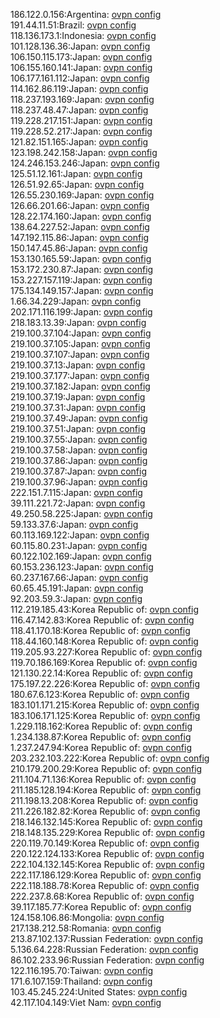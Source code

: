 186.122.0.156:Argentina: [ovpn config](vpn/186_122_0_156.ovpn)  
191.44.11.51:Brazil: [ovpn config](vpn/191_44_11_51.ovpn)  
118.136.173.1:Indonesia: [ovpn config](vpn/118_136_173_1.ovpn)  
101.128.136.36:Japan: [ovpn config](vpn/101_128_136_36.ovpn)  
106.150.115.173:Japan: [ovpn config](vpn/106_150_115_173.ovpn)  
106.155.160.141:Japan: [ovpn config](vpn/106_155_160_141.ovpn)  
106.177.161.112:Japan: [ovpn config](vpn/106_177_161_112.ovpn)  
114.162.86.119:Japan: [ovpn config](vpn/114_162_86_119.ovpn)  
118.237.193.169:Japan: [ovpn config](vpn/118_237_193_169.ovpn)  
118.237.48.47:Japan: [ovpn config](vpn/118_237_48_47.ovpn)  
119.228.217.151:Japan: [ovpn config](vpn/119_228_217_151.ovpn)  
119.228.52.217:Japan: [ovpn config](vpn/119_228_52_217.ovpn)  
121.82.151.165:Japan: [ovpn config](vpn/121_82_151_165.ovpn)  
123.198.242.158:Japan: [ovpn config](vpn/123_198_242_158.ovpn)  
124.246.153.246:Japan: [ovpn config](vpn/124_246_153_246.ovpn)  
125.51.12.161:Japan: [ovpn config](vpn/125_51_12_161.ovpn)  
126.51.92.65:Japan: [ovpn config](vpn/126_51_92_65.ovpn)  
126.55.230.169:Japan: [ovpn config](vpn/126_55_230_169.ovpn)  
126.66.201.66:Japan: [ovpn config](vpn/126_66_201_66.ovpn)  
128.22.174.160:Japan: [ovpn config](vpn/128_22_174_160.ovpn)  
138.64.227.52:Japan: [ovpn config](vpn/138_64_227_52.ovpn)  
147.192.115.86:Japan: [ovpn config](vpn/147_192_115_86.ovpn)  
150.147.45.86:Japan: [ovpn config](vpn/150_147_45_86.ovpn)  
153.130.165.59:Japan: [ovpn config](vpn/153_130_165_59.ovpn)  
153.172.230.87:Japan: [ovpn config](vpn/153_172_230_87.ovpn)  
153.227.157.119:Japan: [ovpn config](vpn/153_227_157_119.ovpn)  
175.134.149.157:Japan: [ovpn config](vpn/175_134_149_157.ovpn)  
1.66.34.229:Japan: [ovpn config](vpn/1_66_34_229.ovpn)  
202.171.116.199:Japan: [ovpn config](vpn/202_171_116_199.ovpn)  
218.183.13.39:Japan: [ovpn config](vpn/218_183_13_39.ovpn)  
219.100.37.104:Japan: [ovpn config](vpn/219_100_37_104.ovpn)  
219.100.37.105:Japan: [ovpn config](vpn/219_100_37_105.ovpn)  
219.100.37.107:Japan: [ovpn config](vpn/219_100_37_107.ovpn)  
219.100.37.13:Japan: [ovpn config](vpn/219_100_37_13.ovpn)  
219.100.37.177:Japan: [ovpn config](vpn/219_100_37_177.ovpn)  
219.100.37.182:Japan: [ovpn config](vpn/219_100_37_182.ovpn)  
219.100.37.19:Japan: [ovpn config](vpn/219_100_37_19.ovpn)  
219.100.37.31:Japan: [ovpn config](vpn/219_100_37_31.ovpn)  
219.100.37.49:Japan: [ovpn config](vpn/219_100_37_49.ovpn)  
219.100.37.51:Japan: [ovpn config](vpn/219_100_37_51.ovpn)  
219.100.37.55:Japan: [ovpn config](vpn/219_100_37_55.ovpn)  
219.100.37.58:Japan: [ovpn config](vpn/219_100_37_58.ovpn)  
219.100.37.86:Japan: [ovpn config](vpn/219_100_37_86.ovpn)  
219.100.37.87:Japan: [ovpn config](vpn/219_100_37_87.ovpn)  
219.100.37.96:Japan: [ovpn config](vpn/219_100_37_96.ovpn)  
222.151.7.115:Japan: [ovpn config](vpn/222_151_7_115.ovpn)  
39.111.221.72:Japan: [ovpn config](vpn/39_111_221_72.ovpn)  
49.250.58.225:Japan: [ovpn config](vpn/49_250_58_225.ovpn)  
59.133.37.6:Japan: [ovpn config](vpn/59_133_37_6.ovpn)  
60.113.169.122:Japan: [ovpn config](vpn/60_113_169_122.ovpn)  
60.115.80.231:Japan: [ovpn config](vpn/60_115_80_231.ovpn)  
60.122.102.169:Japan: [ovpn config](vpn/60_122_102_169.ovpn)  
60.153.236.123:Japan: [ovpn config](vpn/60_153_236_123.ovpn)  
60.237.167.66:Japan: [ovpn config](vpn/60_237_167_66.ovpn)  
60.65.45.191:Japan: [ovpn config](vpn/60_65_45_191.ovpn)  
92.203.59.3:Japan: [ovpn config](vpn/92_203_59_3.ovpn)  
112.219.185.43:Korea Republic of: [ovpn config](vpn/112_219_185_43.ovpn)  
116.47.142.83:Korea Republic of: [ovpn config](vpn/116_47_142_83.ovpn)  
118.41.170.18:Korea Republic of: [ovpn config](vpn/118_41_170_18.ovpn)  
118.44.160.148:Korea Republic of: [ovpn config](vpn/118_44_160_148.ovpn)  
119.205.93.227:Korea Republic of: [ovpn config](vpn/119_205_93_227.ovpn)  
119.70.186.169:Korea Republic of: [ovpn config](vpn/119_70_186_169.ovpn)  
121.130.22.14:Korea Republic of: [ovpn config](vpn/121_130_22_14.ovpn)  
175.197.22.226:Korea Republic of: [ovpn config](vpn/175_197_22_226.ovpn)  
180.67.6.123:Korea Republic of: [ovpn config](vpn/180_67_6_123.ovpn)  
183.101.171.215:Korea Republic of: [ovpn config](vpn/183_101_171_215.ovpn)  
183.106.171.125:Korea Republic of: [ovpn config](vpn/183_106_171_125.ovpn)  
1.229.118.162:Korea Republic of: [ovpn config](vpn/1_229_118_162.ovpn)  
1.234.138.87:Korea Republic of: [ovpn config](vpn/1_234_138_87.ovpn)  
1.237.247.94:Korea Republic of: [ovpn config](vpn/1_237_247_94.ovpn)  
203.232.103.222:Korea Republic of: [ovpn config](vpn/203_232_103_222.ovpn)  
210.179.200.29:Korea Republic of: [ovpn config](vpn/210_179_200_29.ovpn)  
211.104.71.136:Korea Republic of: [ovpn config](vpn/211_104_71_136.ovpn)  
211.185.128.194:Korea Republic of: [ovpn config](vpn/211_185_128_194.ovpn)  
211.198.13.208:Korea Republic of: [ovpn config](vpn/211_198_13_208.ovpn)  
211.226.182.82:Korea Republic of: [ovpn config](vpn/211_226_182_82.ovpn)  
218.146.132.145:Korea Republic of: [ovpn config](vpn/218_146_132_145.ovpn)  
218.148.135.229:Korea Republic of: [ovpn config](vpn/218_148_135_229.ovpn)  
220.119.70.149:Korea Republic of: [ovpn config](vpn/220_119_70_149.ovpn)  
220.122.124.133:Korea Republic of: [ovpn config](vpn/220_122_124_133.ovpn)  
222.104.132.145:Korea Republic of: [ovpn config](vpn/222_104_132_145.ovpn)  
222.117.186.129:Korea Republic of: [ovpn config](vpn/222_117_186_129.ovpn)  
222.118.188.78:Korea Republic of: [ovpn config](vpn/222_118_188_78.ovpn)  
222.237.8.68:Korea Republic of: [ovpn config](vpn/222_237_8_68.ovpn)  
39.117.185.77:Korea Republic of: [ovpn config](vpn/39_117_185_77.ovpn)  
124.158.106.86:Mongolia: [ovpn config](vpn/124_158_106_86.ovpn)  
217.138.212.58:Romania: [ovpn config](vpn/217_138_212_58.ovpn)  
213.87.102.137:Russian Federation: [ovpn config](vpn/213_87_102_137.ovpn)  
5.136.64.228:Russian Federation: [ovpn config](vpn/5_136_64_228.ovpn)  
86.102.233.96:Russian Federation: [ovpn config](vpn/86_102_233_96.ovpn)  
122.116.195.70:Taiwan: [ovpn config](vpn/122_116_195_70.ovpn)  
171.6.107.159:Thailand: [ovpn config](vpn/171_6_107_159.ovpn)  
103.45.245.224:United States: [ovpn config](vpn/103_45_245_224.ovpn)  
42.117.104.149:Viet Nam: [ovpn config](vpn/42_117_104_149.ovpn)  
